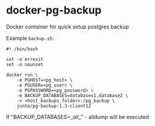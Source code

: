 # docker-pg-backup

Docker container for quick setup postgres backup

Example `backup.sh`:

```
#! /bin/bash

set -o errexit
set -o nounset

docker run \
    -e PGHOST=<pg_host> \
    -e PGUSER=<pg_user> \
    -e PGPASSWORD=<pg_password> \
    -e BACKUP_DATABASES=databases1,database2 \
    -v <host_backups_folder>:/pg_backup \
    junte/pg-backup:1.3-client12
```

If "BACKUP_DATABASES=\__all__" - alldump will be executed
